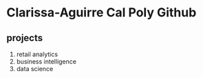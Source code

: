 # Clarissa-Aguirre Cal Poly Github
## projects

1. retail analytics
2. business intelligence
3. data science

